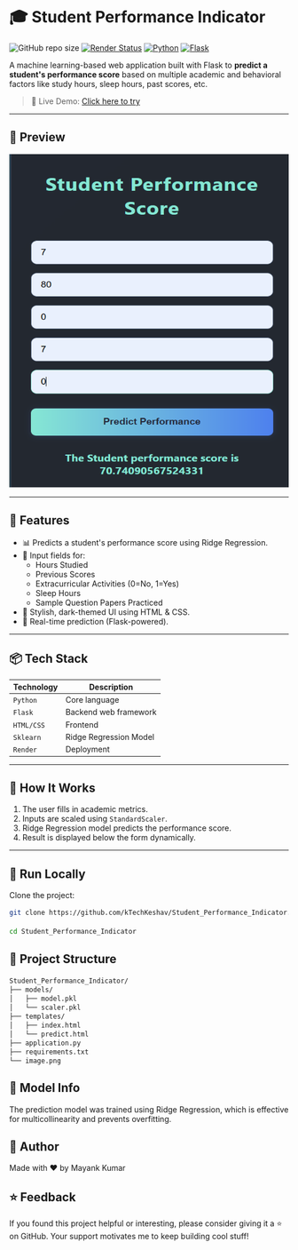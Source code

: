 # 🎓 Student Performance Indicator

![GitHub repo size](https://img.shields.io/github/repo-size/kTechKeshav/Student_Performance_Indicator)
[![Render Status](https://img.shields.io/badge/Deployed-Live%20on%20Render-success?style=for-the-badge&logo=render)](https://testforestfires-dyi0.onrender.com/predict_data)
[![Python](https://img.shields.io/badge/Python-3.8+-blue?style=for-the-badge&logo=python)](https://www.python.org/)
[![Flask](https://img.shields.io/badge/Flask-Web%20Framework-black?style=for-the-badge&logo=flask)](https://flask.palletsprojects.com/)


A machine learning-based web application built with Flask to **predict a student's performance score** based on multiple academic and behavioral factors like study hours, sleep hours, past scores, etc.

> 🚀 Live Demo: [Click here to try](https://student-performance-indicator-ea1b.onrender.com/predict)

---

## 📸 Preview

<img src="images/image.png" alt="Prediction Page UI" width="600" height="600"/>

---

## 🧠 Features

- 📊 Predicts a student's performance score using Ridge Regression.
- 📝 Input fields for:
  - Hours Studied
  - Previous Scores
  - Extracurricular Activities (0=No, 1=Yes)
  - Sleep Hours
  - Sample Question Papers Practiced
- 🎨 Stylish, dark-themed UI using HTML & CSS.
- 🔁 Real-time prediction (Flask-powered).

---

## 📦 Tech Stack

| Technology | Description |
|------------|-------------|
| `Python`   | Core language |
| `Flask`    | Backend web framework |
| `HTML/CSS` | Frontend |
| `Sklearn`  | Ridge Regression Model |
| `Render`   | Deployment |

---

## 🔢 How It Works

1. The user fills in academic metrics.
2. Inputs are scaled using `StandardScaler`.
3. Ridge Regression model predicts the performance score.
4. Result is displayed below the form dynamically.

---

## 🚀 Run Locally

Clone the project:

```bash
git clone https://github.com/kTechKeshav/Student_Performance_Indicator.git

cd Student_Performance_Indicator
```

## 📁 Project Structure
```
Student_Performance_Indicator/
├── models/
│   ├── model.pkl
│   └── scaler.pkl
├── templates/
│   ├── index.html
│   └── predict.html
├── application.py
├── requirements.txt
└── image.png
```

## 🧠 Model Info
The prediction model was trained using Ridge Regression, which is effective for multicollinearity and prevents overfitting.

## 🙌 Author
Made with ❤️ by Mayank Kumar

## ⭐ Feedback
If you found this project helpful or interesting, please consider giving it a ⭐ on GitHub. Your support motivates me to keep building cool stuff!